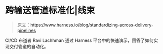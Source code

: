 # 跨输送管道标准化|线束

> 原文：<https://www.harness.io/blog/standardizing-across-delivery-pipelines>

CI/CD 布道者 Ravi Lachhman 通过 Harness 平台中的快速演示，回答了如何实现交付管道的自动化。